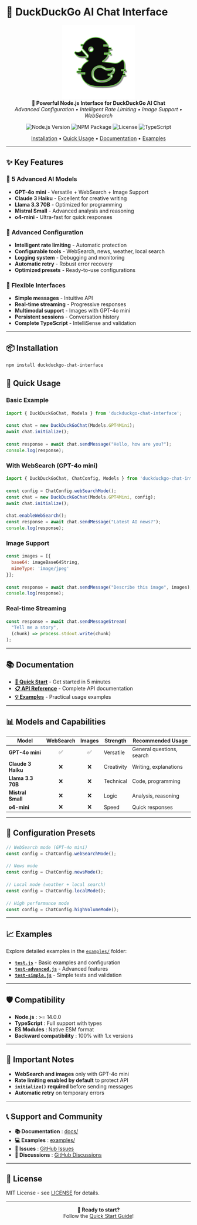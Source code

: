# 🦆 DuckDuckGo AI Chat Interface

<p align="center">
  <img src="./logo.png" width="200" alt="DuckDuckGo AI Chat Interface Logo">
  <br>
  <strong>🚀 Powerful Node.js Interface for DuckDuckGo AI Chat</strong><br>
  <em>Advanced Configuration • Intelligent Rate Limiting • Image Support • WebSearch</em>
</p>

<p align="center">
  <img src="https://img.shields.io/badge/Node.js-14.0+-339933?style=for-the-badge&logo=node.js&logoColor=white" alt="Node.js Version">
  <img src="https://img.shields.io/badge/NPM-Package-red?style=for-the-badge&logo=npm" alt="NPM Package">
  <img src="https://img.shields.io/badge/License-MIT-green?style=for-the-badge" alt="License">
  <img src="https://img.shields.io/badge/TypeScript-Full%20Support-blue?style=for-the-badge&logo=typescript" alt="TypeScript">
</p>

<p align="center">
  <a href="#-installation">Installation</a> •
  <a href="#-quick-usage">Quick Usage</a> •
  <a href="./docs/">Documentation</a> •
  <a href="./examples/">Examples</a>
</p>

---

## ✨ Key Features

### 🧠 **5 Advanced AI Models**
- **GPT-4o mini** - Versatile + WebSearch + Image Support
- **Claude 3 Haiku** - Excellent for creative writing
- **Llama 3.3 70B** - Optimized for programming
- **Mistral Small** - Advanced analysis and reasoning
- **o4-mini** - Ultra-fast for quick responses

### 🔧 **Advanced Configuration**
- **Intelligent rate limiting** - Automatic protection
- **Configurable tools** - WebSearch, news, weather, local search
- **Logging system** - Debugging and monitoring
- **Automatic retry** - Robust error recovery
- **Optimized presets** - Ready-to-use configurations

### 📱 **Flexible Interfaces**
- **Simple messages** - Intuitive API
- **Real-time streaming** - Progressive responses
- **Multimodal support** - Images with GPT-4o mini
- **Persistent sessions** - Conversation history
- **Complete TypeScript** - IntelliSense and validation

---

## 📦 Installation

```bash
npm install duckduckgo-chat-interface
```

## 🚀 Quick Usage

### Basic Example

```javascript
import { DuckDuckGoChat, Models } from 'duckduckgo-chat-interface';

const chat = new DuckDuckGoChat(Models.GPT4Mini);
await chat.initialize();

const response = await chat.sendMessage("Hello, how are you?");
console.log(response);
```

### With WebSearch (GPT-4o mini)

```javascript
import { DuckDuckGoChat, ChatConfig, Models } from 'duckduckgo-chat-interface';

const config = ChatConfig.webSearchMode();
const chat = new DuckDuckGoChat(Models.GPT4Mini, config);
await chat.initialize();

chat.enableWebSearch();
const response = await chat.sendMessage("Latest AI news?");
console.log(response);
```

### Image Support

```javascript
const images = [{
  base64: imageBase64String,
  mimeType: 'image/jpeg'
}];

const response = await chat.sendMessage("Describe this image", images);
console.log(response);
```

### Real-time Streaming

```javascript
const response = await chat.sendMessageStream(
  "Tell me a story",
  (chunk) => process.stdout.write(chunk)
);
```

---

## 📚 Documentation

- **[🚀 Quick Start](./docs/quick-start.md)** - Get started in 5 minutes
- **[📋 API Reference](./docs/api-reference.md)** - Complete API documentation
- **[💡 Examples](./docs/examples.md)** - Practical usage examples

---

## 📊 Models and Capabilities

| Model | WebSearch | Images | Strength | Recommended Usage |
|--------|:---------:|:------:|-------|------------------|
| **GPT-4o mini** | ✅ | ✅ | Versatile | General questions, search |
| **Claude 3 Haiku** | ❌ | ❌ | Creativity | Writing, explanations |
| **Llama 3.3 70B** | ❌ | ❌ | Technical | Code, programming |
| **Mistral Small** | ❌ | ❌ | Logic | Analysis, reasoning |
| **o4-mini** | ❌ | ❌ | Speed | Quick responses |

---

## 🔧 Configuration Presets

```javascript
// WebSearch mode (GPT-4o mini)
const config = ChatConfig.webSearchMode();

// News mode
const config = ChatConfig.newsMode();

// Local mode (weather + local search)
const config = ChatConfig.localMode();

// High performance mode
const config = ChatConfig.highVolumeMode();
```

---

## 📈 Examples

Explore detailed examples in the [`examples/`](./examples/) folder:

- **[`test.js`](./examples/test.js)** - Basic examples and configuration
- **[`test-advanced.js`](./examples/test-advanced.js)** - Advanced features
- **[`test-simple.js`](./examples/test-simple.js)** - Simple tests and validation

---

## 🛡️ Compatibility

- **Node.js** : >= 14.0.0
- **TypeScript** : Full support with types
- **ES Modules** : Native ESM format
- **Backward compatibility** : 100% with 1.x versions

---

## 🚨 Important Notes

- **WebSearch and images** only with GPT-4o mini
- **Rate limiting enabled by default** to protect API
- **`initialize()` required** before sending messages
- **Automatic retry** on temporary errors

---

## 📞 Support and Community

- **📚 Documentation** : [docs/](./docs/)
- **💻 Examples** : [examples/](./examples/)
- **🐛 Issues** : [GitHub Issues](https://github.com/benoitpetit/duckduckGO-chat-interface/issues)
- **💬 Discussions** : [GitHub Discussions](https://github.com/benoitpetit/duckduckGO-chat-interface/discussions)

---

## 📜 License

MIT License - see [LICENSE](./LICENSE) for details.

---

<p align="center">
  <strong>🏁 Ready to start?</strong><br>
  Follow the <a href="./docs/quick-start.md">Quick Start Guide</a>!
</p>
